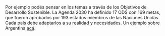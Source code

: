 Por ejemplo podés pensar en los temas a través de los Objetivos de Desarrollo Sostenible. La Agenda 2030 ha definido 17 ODS con 169 metas, que fueron aprobados por 193 estados miembros de las Naciones Unidas. Cada país debe adaptarlos a su realidad y necesidades. Un ejemplo sobre Argentina [acá](http://www.odsargentina.gob.ar/).